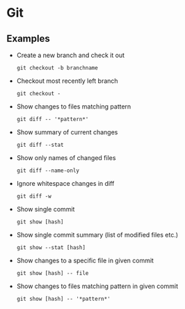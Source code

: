 # Git

## Examples

* Create a new branch and check it out

  `git checkout -b branchname`

* Checkout most recently left branch

  `git checkout -`

* Show changes to files matching pattern

  `git diff -- '*pattern*'`

* Show summary of current changes

  `git diff --stat`

* Show only names of changed files 

  `git diff --name-only`

* Ignore whitespace changes in diff

  `git diff -w`

* Show single commit

  `git show [hash]`

* Show single commit summary (list of modified files etc.)

  `git show --stat [hash]`

* Show changes to a specific file in given commit

  `git show [hash] -- file`

* Show changes to files matching pattern in given commit

  `git show [hash] -- '*pattern*'`
